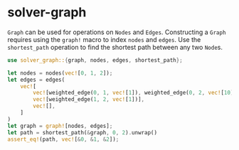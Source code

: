 # solver-graph

`Graph` can be used for operations on `Nodes` and `Edges`. Constructing a `Graph` requires using the `graph!` macro to index `nodes` and `edges`. Use the `shortest_path` operation to find the shortest path between any two `Node`s.

```rust
use solver_graph::{graph, nodes, edges, shortest_path};

let nodes = nodes(vec![0, 1, 2]);
let edges = edges(
    vec![
        vec![weighted_edge(0, 1, vec![1]), weighted_edge(0, 2, vec![10])],
        vec![weighted_edge(1, 2, vec![1])],
        vec![],
    ]
)
let graph = graph![nodes, edges];
let path = shortest_path(&graph, 0, 2).unwrap()
assert_eq!(path, vec![&0, &1, &2]);
```
